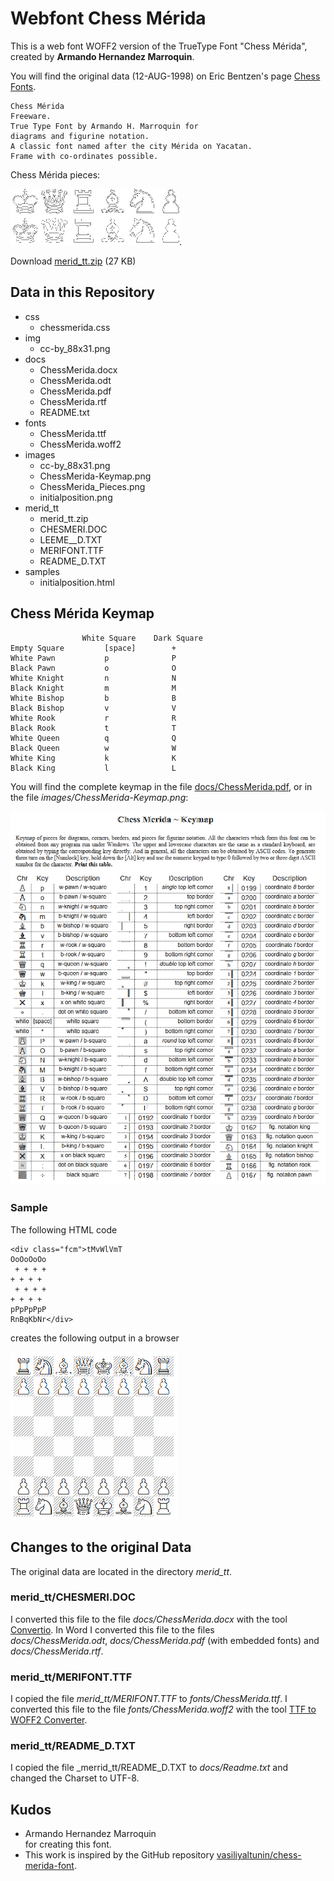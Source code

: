 # Webfont Chess Mérida
This is a web font WOFF2 version of the
TrueType Font "Chess Mérida", created by
__Armando Hernandez Marroquin__.

You will find the original data (12-AUG-1998)
on Eric Bentzen's page [Chess Fonts](https://www.enpassant.dk/chess/fonteng.htm#MERIDA).

```
Chess Mérida
Freeware.
True Type Font by Armando H. Marroquin for 
diagrams and figurine notation.
A classic font named after the city Mérida on Yacatan.
Frame with co-ordinates possible.
```

Chess Mérida pieces:

![Chess Mérida Pieces](images/ChessMerida_Pieces.png).
 
Download [merid_tt.zip](merid_tt/merid_tt.zip) (27 KB)

## Data in this Repository

* css
  * chessmerida.css
* img
  * cc-by_88x31.png
* docs
  * ChessMerida.docx
  * ChessMerida.odt
  * ChessMerida.pdf
  * ChessMerida.rtf
  * README.txt
* fonts
  * ChessMerida.ttf
  * ChessMerida.woff2
* images
  * cc-by_88x31.png
  * ChessMerida-Keymap.png
  * ChessMerida_Pieces.png
  * initialposition.png
* merid_tt
  * merid_tt.zip 
  * CHESMERI.DOC
  * LEEME__D.TXT
  * MERIFONT.TTF
  * README_D.TXT
* samples
  * initialposition.html

## Chess Mérida Keymap

```
                White Square    Dark Square
Empty Square         [space]        +
White Pawn           p              P
Black Pawn           o              O
White Knight         n              N
Black Knight         m              M
White Bishop         b              B
Black Bishop         v              V
White Rook           r              R
Black Rook           t              T
White Queen          q              Q
Black Queen          w              W
White King           k              K
Black King           l              L
```

You will find the complete keymap in the
file [docs/ChessMerida.pdf](docs/ChessMerida.pdf),
or in the file _images/ChessMerida-Keymap.png_:

![Chess Mérida Keymap](images/ChessMerida-Keymap.png)

### Sample
The following HTML code

```
<div class="fcm">tMvWlVmT
OoOoOoOo
 + + + +
+ + + +
 + + + +
+ + + +
pPpPpPpP
RnBqKbNr</div>
```

creates the following output in a browser

![inital position](images/initialposition.png)

## Changes to the original Data
The original data are located in the directory
_merid_tt_.

### merid_tt/CHESMERI.DOC
I converted this file to the file 
_docs/ChessMerida.docx_ with the tool
[Convertio](https://convertio.co/).
In Word I converted this file to the files  
_docs/ChessMerida.odt_, 
_docs/ChessMerida.pdf_ (with embedded fonts)
and _docs/ChessMerida.rtf_.

### merid_tt/MERIFONT.TTF
I copied the file _merid_tt/MERIFONT.TTF_ to
_fonts/ChessMerida.ttf_. I converted this file
to the file _fonts/ChessMerida.woff2_ with the tool 
[TTF to WOFF2 Converter](https://cloudconvert.com/ttf-to-woff2).

### merid_tt/README_D.TXT
I copied the file _merrid_tt/README_D.TXT 
to _docs/Readme.txt_ and changed the 
Charset to UTF-8.

## Kudos
* Armando Hernandez Marroquin  
  for creating this font.
* This work is inspired by the GitHub repository
[vasiliyaltunin/chess-merida-font](https://github.com/vasiliyaltunin/chess-merida-font).
